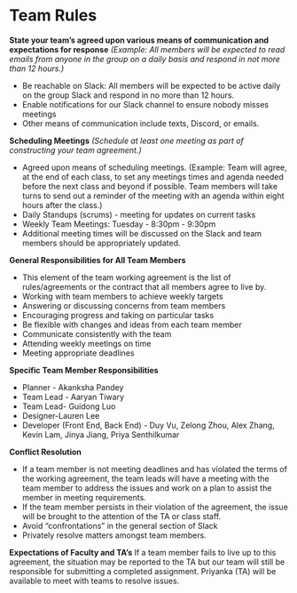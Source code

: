 # Team Rules

**State your team’s agreed upon various means of communication and expectations for response**
_(Example: All members will be expected to read emails from anyone in the group on a daily basis and respond in not more than 12 hours.)_

- Be reachable on Slack: All members will be expected to be active daily on the group Slack and respond in no more than 12 hours.
- Enable notifications for our Slack channel to ensure nobody misses meetings
- Other means of communication include texts, Discord, or emails.

**Scheduling Meetings**
_(Schedule at least one meeting as part of constructing your team agreement.)_

- Agreed upon means of scheduling meetings. (Example: Team will agree, at the end of each class, to set any meetings times and agenda needed before the next class and beyond if possible. Team members will take turns to send out a reminder of the meeting with an agenda within eight hours after the class.)
- Daily Standups (scrums) - meeting for updates on current tasks
- Weekly Team Meetings: Tuesday - 8:30pm - 9:30pm
- Additional meeting times will be discussed on the Slack and team members should be appropriately updated.

**General Responsibilities for All Team Members**

- This element of the team working agreement is the list of rules/agreements or the contract that all members agree to live by.
- Working with team members to achieve weekly targets
- Answering or discussing concerns from team members
- Encouraging progress and taking on particular tasks
- Be flexible with changes and ideas from each team member
- Communicate consistently with the team
- Attending weekly meetings on time
- Meeting appropriate deadlines

**Specific Team Member Responsibilities**

- Planner - Akanksha Pandey
- Team Lead - Aaryan Tiwary
- Team Lead- Guidong Luo
- Designer-Lauren Lee
- Developer (Front End, Back End) - Duy Vu, Zelong Zhou, Alex Zhang, Kevin Lam, Jinya Jiang, Priya Senthilkumar

**Conflict Resolution**

- If a team member is not meeting deadlines and has violated the terms of the working agreement, the team leads will have a meeting with the team member to address the issues and work on a plan to assist the member in meeting requirements.
- If the team member persists in their violation of the agreement, the issue will be brought to the attention of the TA or class staff.
- Avoid “confrontations” in the general section of Slack
- Privately resolve matters amongst team members.

**Expectations of Faculty and TA’s**
If a team member fails to live up to this agreement, the situation may be reported to the TA but our team will still be responsible for submitting a completed assignment.
Priyanka (TA) will be available to meet with teams to resolve issues.
